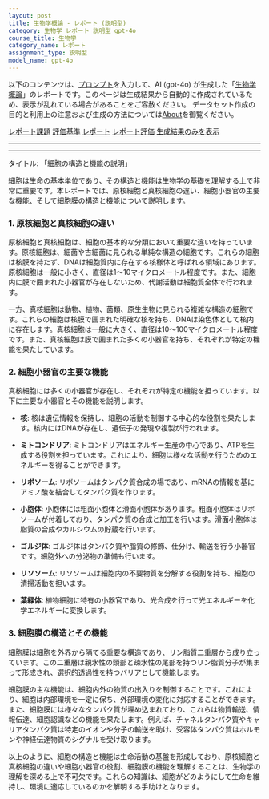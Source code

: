 ```yaml
---
layout: post
title: 生物学概論 - レポート (説明型)
category: 生物学 レポート 説明型 gpt-4o
course_title: 生物学
category_name: レポート
assignment_type: 説明型
model_name: gpt-4o
---
```


以下のコンテンツは、[プロンプト](http://127.0.0.1:8000/generated/生物学/gpt-4o/prompt_レポート-説明型.md)を入力して、AI (gpt-4o) が生成した「[生物学概論](/contents/生物学/)」のレポートです。このページは生成結果から自動的に作成されているため、表示が乱れている場合があることをご容赦ください。
データセット作成の目的と利用上の注意および生成の方法については[About](/About)を御覧ください。

[レポート課題](../レポート課題-説明型)
[評価基準](../評価基準-説明型)
[レポート](../レポート-説明型)
[レポート評価](../レポート評価-説明型)
[生成結果のみを表示](http://127.0.0.1:8000/generated/生物学/gpt-4o/レポート-説明型.md)
  

***
***
  
タイトル: 「細胞の構造と機能の説明」

細胞は生命の基本単位であり、その構造と機能は生物学の基礎を理解する上で非常に重要です。本レポートでは、原核細胞と真核細胞の違い、細胞小器官の主要な機能、そして細胞膜の構造と機能について説明します。

### 1. 原核細胞と真核細胞の違い

原核細胞と真核細胞は、細胞の基本的な分類において重要な違いを持っています。原核細胞は、細菌や古細菌に見られる単純な構造の細胞です。これらの細胞は核膜を持たず、DNAは細胞質内に存在する核様体と呼ばれる領域にあります。原核細胞は一般に小さく、直径は1～10マイクロメートル程度です。また、細胞内に膜で囲まれた小器官が存在しないため、代謝活動は細胞質全体で行われます。

一方、真核細胞は動物、植物、菌類、原生生物に見られる複雑な構造の細胞です。これらの細胞は核膜で囲まれた明確な核を持ち、DNAは染色体として核内に存在します。真核細胞は一般に大きく、直径は10～100マイクロメートル程度です。また、真核細胞は膜で囲まれた多くの小器官を持ち、それぞれが特定の機能を果たしています。

### 2. 細胞小器官の主要な機能

真核細胞には多くの小器官が存在し、それぞれが特定の機能を担っています。以下に主要な小器官とその機能を説明します。

- **核**: 核は遺伝情報を保持し、細胞の活動を制御する中心的な役割を果たします。核内にはDNAが存在し、遺伝子の発現や複製が行われます。

- **ミトコンドリア**: ミトコンドリアはエネルギー生産の中心であり、ATPを生成する役割を担っています。これにより、細胞は様々な活動を行うためのエネルギーを得ることができます。

- **リボソーム**: リボソームはタンパク質合成の場であり、mRNAの情報を基にアミノ酸を結合してタンパク質を作ります。

- **小胞体**: 小胞体には粗面小胞体と滑面小胞体があります。粗面小胞体はリボソームが付着しており、タンパク質の合成と加工を行います。滑面小胞体は脂質の合成やカルシウムの貯蔵を行います。

- **ゴルジ体**: ゴルジ体はタンパク質や脂質の修飾、仕分け、輸送を行う小器官です。細胞外への分泌物の準備も行います。

- **リソソーム**: リソソームは細胞内の不要物質を分解する役割を持ち、細胞の清掃活動を担います。

- **葉緑体**: 植物細胞に特有の小器官であり、光合成を行って光エネルギーを化学エネルギーに変換します。

### 3. 細胞膜の構造とその機能

細胞膜は細胞を外界から隔てる重要な構造であり、リン脂質二重層から成り立っています。この二重層は親水性の頭部と疎水性の尾部を持つリン脂質分子が集まって形成され、選択的透過性を持つバリアとして機能します。

細胞膜の主な機能は、細胞内外の物質の出入りを制御することです。これにより、細胞は内部環境を一定に保ち、外部環境の変化に対応することができます。また、細胞膜には様々なタンパク質が埋め込まれており、これらは物質輸送、情報伝達、細胞認識などの機能を果たします。例えば、チャネルタンパク質やキャリアタンパク質は特定のイオンや分子の輸送を助け、受容体タンパク質はホルモンや神経伝達物質のシグナルを受け取ります。

以上のように、細胞の構造と機能は生命活動の基盤を形成しており、原核細胞と真核細胞の違いや細胞小器官の役割、細胞膜の機能を理解することは、生物学の理解を深める上で不可欠です。これらの知識は、細胞がどのようにして生命を維持し、環境に適応しているのかを解明する手助けとなります。
